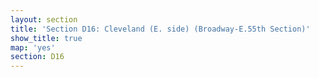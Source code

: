 ```yaml
---
layout: section
title: 'Section D16: Cleveland (E. side) (Broadway-E.55th Section)'
show_title: true
map: 'yes'
section: D16
---
```

